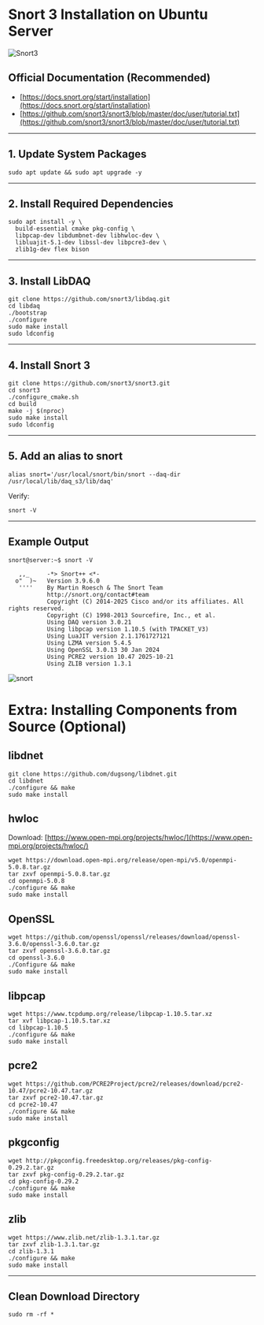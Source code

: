 # Snort 3 Installation on Ubuntu Server

![Snort3](https://www.snort.org/assets/Snort_fulllogo.png)

## Official Documentation (Recommended)

* [https://docs.snort.org/start/installation](https://docs.snort.org/start/installation)
* [https://github.com/snort3/snort3/blob/master/doc/user/tutorial.txt](https://github.com/snort3/snort3/blob/master/doc/user/tutorial.txt)

---

## 1. Update System Packages

```
sudo apt update && sudo apt upgrade -y
```

---

## 2. Install Required Dependencies

```
sudo apt install -y \
  build-essential cmake pkg-config \
  libpcap-dev libdumbnet-dev libhwloc-dev \
  libluajit-5.1-dev libssl-dev libpcre3-dev \
  zlib1g-dev flex bison
```

---

## 3. Install LibDAQ

```
git clone https://github.com/snort3/libdaq.git
cd libdaq
./bootstrap
./configure
sudo make install
sudo ldconfig
```

---

## 4. Install Snort 3

```
git clone https://github.com/snort3/snort3.git
cd snort3
./configure_cmake.sh
cd build
make -j $(nproc)
sudo make install
sudo ldconfig
```

---

## 5. Add an alias to snort

```
alias snort='/usr/local/snort/bin/snort --daq-dir /usr/local/lib/daq_s3/lib/daq'
```

Verify:

```
snort -V
```

---

## Example Output

```
snort@server:~$ snort -V

   ,,_     -*> Snort++ <*-
  o"  )~   Version 3.9.6.0
   ''''    By Martin Roesch & The Snort Team
           http://snort.org/contact#team
           Copyright (C) 2014-2025 Cisco and/or its affiliates. All rights reserved.
           Copyright (C) 1998-2013 Sourcefire, Inc., et al.
           Using DAQ version 3.0.21
           Using libpcap version 1.10.5 (with TPACKET_V3)
           Using LuaJIT version 2.1.1761727121
           Using LZMA version 5.4.5
           Using OpenSSL 3.0.13 30 Jan 2024
           Using PCRE2 version 10.47 2025-10-21
           Using ZLIB version 1.3.1
```

![snort](/../main/img/Screenshot%202025-10-30%20195615.png)

# Extra: Installing Components from Source (Optional)

## libdnet

```
git clone https://github.com/dugsong/libdnet.git
cd libdnet
./configure && make
sudo make install
```

## hwloc

Download: [https://www.open-mpi.org/projects/hwloc/](https://www.open-mpi.org/projects/hwloc/)

```
wget https://download.open-mpi.org/release/open-mpi/v5.0/openmpi-5.0.8.tar.gz
tar zxvf openmpi-5.0.8.tar.gz
cd openmpi-5.0.8
./configure && make
sudo make install
```

## OpenSSL

```
wget https://github.com/openssl/openssl/releases/download/openssl-3.6.0/openssl-3.6.0.tar.gz
tar zxvf openssl-3.6.0.tar.gz
cd openssl-3.6.0
./Configure && make
sudo make install
```

## libpcap

```
wget https://www.tcpdump.org/release/libpcap-1.10.5.tar.xz
tar xvf libpcap-1.10.5.tar.xz
cd libpcap-1.10.5
./configure && make
sudo make install
```

## pcre2

```
wget https://github.com/PCRE2Project/pcre2/releases/download/pcre2-10.47/pcre2-10.47.tar.gz
tar zxvf pcre2-10.47.tar.gz
cd pcre2-10.47
./configure && make
sudo make install
```

## pkgconfig

```
wget http://pkgconfig.freedesktop.org/releases/pkg-config-0.29.2.tar.gz
tar zxvf pkg-config-0.29.2.tar.gz
cd pkg-config-0.29.2
./configure && make
sudo make install
```

## zlib

```
wget https://www.zlib.net/zlib-1.3.1.tar.gz
tar zxvf zlib-1.3.1.tar.gz
cd zlib-1.3.1
./configure && make
sudo make install
```

---

## Clean Download Directory

```
sudo rm -rf *
```
